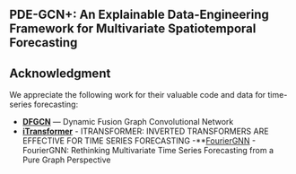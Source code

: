 ## PDE-GCN+: An Explainable Data-Engineering Framework for Multivariate Spatiotemporal Forecasting














##  Acknowledgment

We appreciate the following work for their valuable code and data for time-series forecasting:

- **[DFGCN](https://github.com/junjieyePhD/DFGCN/tree/main)** — Dynamic Fusion Graph Convolutional Network
- **[iTransformer](https://github.com/thuml/iTransformer)** - ITRANSFORMER: INVERTED TRANSFORMERS ARE
EFFECTIVE FOR TIME SERIES FORECASTING
-**[FourierGNN](https://github.com/aikunyi/FourierGNN?tab=readme-ov-file) - FourierGNN: Rethinking Multivariate Time Series Forecasting from a Pure Graph Perspective
